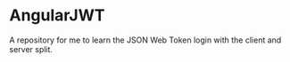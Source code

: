 # AngularJWT
A repository for me to learn the JSON Web Token login with the client and server split.
